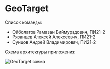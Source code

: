# GeoTarget

Список команды:
* Ойболатов Рамазан Биймурадович, ПИ21-2
* Рязанцев Алексей Алексеевич, ПИ21-2
* Сунцов Андрей Владимирович, ПИ21-2

Схема архитектуры приложения:

![GeoTarget схема](https://github.com/AndreySuncov/GeoTarget/assets/90787187/66160ba8-3aed-40f5-9349-635d448b2ca2)
